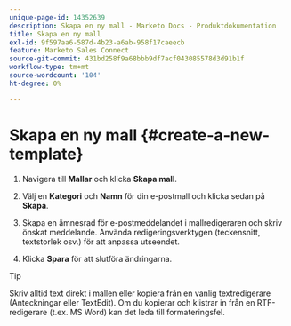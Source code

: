 ```yaml
---
unique-page-id: 14352639
description: Skapa en ny mall - Marketo Docs - Produktdokumentation
title: Skapa en ny mall
exl-id: 9f597aa6-587d-4b23-a6ab-958f17caeecb
feature: Marketo Sales Connect
source-git-commit: 431bd258f9a68bbb9df7acf043085578d3d91b1f
workflow-type: tm+mt
source-wordcount: '104'
ht-degree: 0%

---
```


# Skapa en ny mall {#create-a-new-template}

1. Navigera till **Mallar** och klicka **Skapa mall**.

1. Välj en **Kategori** och **Namn** för din e-postmall och klicka sedan på **Skapa**.

1. Skapa en ämnesrad för e-postmeddelandet i mallredigeraren och skriv önskat meddelande. Använda redigeringsverktygen (teckensnitt, textstorlek osv.) för att anpassa utseendet.

1. Klicka **Spara** för att slutföra ändringarna.

>[!TIP]
>
>Skriv alltid text direkt i mallen eller kopiera från en vanlig textredigerare (Anteckningar eller TextEdit). Om du kopierar och klistrar in från en RTF-redigerare (t.ex. MS Word) kan det leda till formateringsfel.
